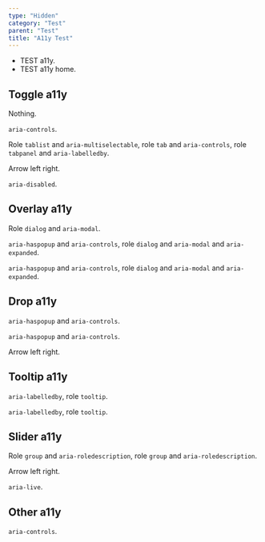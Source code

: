 ```yaml
---
type: "Hidden"
category: "Test"
parent: "Test"
title: "A11y Test"
---
```


- TEST a11y.
- TEST a11y home.

## Toggle a11y

Nothing.

<demo>
  <demoinline src="demos/components/toggle/usage-self">
  </demoinline>
</demo>

`aria-controls`.

<demo>
  <demoinline src="demos/components/toggle/usage-unique">
  </demoinline>
</demo>

Role `tablist` and `aria-multiselectable`, role `tab` and `aria-controls`, role `tabpanel` and `aria-labelledby`.

Arrow left right.

<demo>
  <demoinline src="demos/components/toggle/class">
  </demoinline>
</demo>

`aria-disabled`.

<demo>
  <demoinline src="demos/components/toggle/disabled">
  </demoinline>
</demo>

## Overlay a11y

Role `dialog` and `aria-modal`.

<demo>
  <div class="gatsby_demo_item" data-iframe="demos/components/overlay/usage-self">
  </div>
</demo>

`aria-haspopup` and `aria-controls`, role `dialog` and `aria-modal` and `aria-expanded`.

<demo>
  <demoinline src="demos/components/overlay/usage-unique">
  </demoinline>
</demo>

`aria-haspopup` and `aria-controls`, role `dialog` and `aria-modal` and `aria-expanded`.

<demo>
  <demoinline src="demos/components/overlay/usage-multiple">
  </demoinline>
</demo>

## Drop a11y

`aria-haspopup` and `aria-controls`.

<demo>
  <demoinline src="demos/components/drop/usage-unique">
  </demoinline>
</demo>

`aria-haspopup` and `aria-controls`.

Arrow left right.

<demo>
  <demoinline src="demos/components/drop/usage-multiple">
  </demoinline>
</demo>

## Tooltip a11y

`aria-labelledby`, role `tooltip`.

<demo>
  <demoinline src="demos/components/tooltip/usage-unique">
  </demoinline>
</demo>

`aria-labelledby`, role `tooltip`.

<demo>
  <demoinline src="demos/components/tooltip/usage-multiple">
  </demoinline>
</demo>

## Slider a11y

Role `group` and `aria-roledescription`, role `group` and `aria-roledescription`.

Arrow left right.

<demo>
  <demoinline src="demos/components/slider/usage-relative">
  </demoinline>
</demo>

`aria-live`.

<demo>
  <demoinline src="demos/components/slider/progress">
  </demoinline>
</demo>

## Other a11y

`aria-controls`.

<demo>
  <demoinline src="demos/components/groupnumber/usage">
  </demoinline>
</demo>
